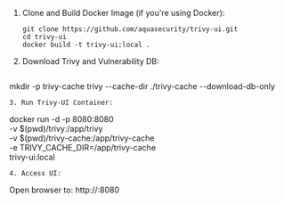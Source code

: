 1. Clone and Build Docker Image (if you're using Docker):
   ```
   git clone https://github.com/aquasecurity/trivy-ui.git
   cd trivy-ui
   docker build -t trivy-ui:local .
   ```
2. Download Trivy and Vulnerability DB:
   ```
  mkdir -p trivy-cache
  trivy --cache-dir ./trivy-cache --download-db-only
   ```
3. Run Trivy-UI Container:
  ```
  docker run -d -p 8080:8080 \
  -v $(pwd)/trivy:/app/trivy \
  -v $(pwd)/trivy-cache:/app/trivy-cache \
  -e TRIVY_CACHE_DIR=/app/trivy-cache \
  trivy-ui:local
  ```
4. Access UI:
  ```
  Open browser to: http://<your-node-ip>:8080
  ```

